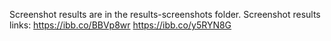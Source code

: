 Screenshot results are in the results-screenshots folder.
Screenshot results links:
https://ibb.co/BBVp8wr
https://ibb.co/y5RYN8G
